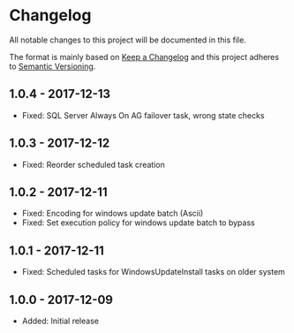 # Changelog

All notable changes to this project will be documented in this file.

The format is mainly based on [Keep a Changelog](http://keepachangelog.com/)
and this project adheres to [Semantic Versioning](http://semver.org/).


## 1.0.4 - 2017-12-13

* Fixed: SQL Server Always On AG failover task, wrong state checks


## 1.0.3 - 2017-12-12

* Fixed: Reorder scheduled task creation


## 1.0.2 - 2017-12-11

* Fixed: Encoding for windows update batch (Ascii)
* Fixed: Set execution policy for windows update batch to bypass


## 1.0.1 - 2017-12-11

* Fixed: Scheduled tasks for WindowsUpdateInstall tasks on older system


## 1.0.0 - 2017-12-09

* Added: Initial release

